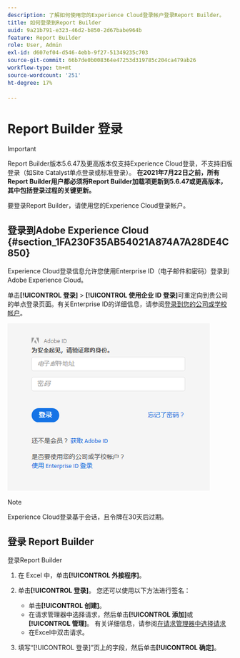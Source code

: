 ```yaml
---
description: 了解如何使用您的Experience Cloud登录帐户登录Report Builder。
title: 如何登录到Report Builder
uuid: 9a21b791-e323-46d2-b850-2d67babe964b
feature: Report Builder
role: User, Admin
exl-id: d607ef04-d546-4ebb-9f27-51349235c703
source-git-commit: 66b7de0b008364e47253d319785c204ca479ab26
workflow-type: tm+mt
source-wordcount: '251'
ht-degree: 17%

---
```


# Report Builder 登录

>[!IMPORTANT]
>
>Report Builder版本5.6.47及更高版本仅支持Experience Cloud登录，不支持旧版登录（如Site Catalyst单点登录或标准登录）。 **在2021年7月22日之前，所有Report Builder用户都必须将Report Builder加载项更新到5.6.47或更高版本，其中包括登录过程的关键更新。**

要登录Report Builder，请使用您的Experience Cloud登录帐户。

## 登录到Adobe Experience Cloud {#section_1FA230F35AB54021A874A7A28DE4C850}

Experience Cloud登录信息允许您使用Enterprise ID（电子邮件和密码）登录到Adobe Experience Cloud。

单击&#x200B;**[!UICONTROL 登录]** > **[!UICONTROL 使用企业 ID 登录]**&#x200B;可重定向到贵公司的单点登录页面。有关Enterprise ID的详细信息，请参阅[登录到您的公司或学校帐户](https://helpx.adobe.com/cn/enterprise/kb/enterprise-id-faq.html#whatis)。

![屏幕截图显示Adobe Experience Cloud登录窗口，其中显示了使用或不使用您的Adobe ID登录的选项](assets/adobe_id_login.png)

>[!NOTE]
>
>Experience Cloud登录基于会话，且令牌在30天后过期。

## 登录 Report Builder

登录Report Builder

1. 在 Excel 中，单击&#x200B;**[!UICONTROL 外接程序]**。
1. 单击&#x200B;**[!UICONTROL 登录]**。 您还可以使用以下方法进行签名：

   * 单击&#x200B;**[!UICONTROL 创建]**。
   * 在请求管理器中选择请求，然后单击&#x200B;**[!UICONTROL 添加]**&#x200B;或&#x200B;**[!UICONTROL 管理]**。 有关详细信息，请参阅[在请求管理器中选择请求](/help/analyze/report-builder/manage-requests/r-arb-manage-requests.md)
   * 在Excel中双击请求。

1. 填写“[!UICONTROL 登录]”页上的字段，然后单击&#x200B;**[!UICONTROL 确定]**。
